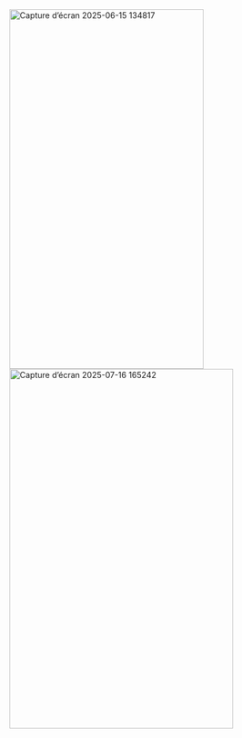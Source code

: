 
<img width="341" height="633" alt="Capture d’écran 2025-06-15 134817" src="https://github.com/user-attachments/assets/19dd7884-0755-4def-96e2-dcd727b4f77d" />

<img width="393" height="633" alt="Capture d’écran 2025-07-16 165242" src="https://github.com/user-attachments/assets/5ee28117-06e9-473a-a694-d967356fd45f" />
